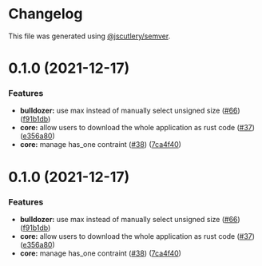 # Changelog

This file was generated using [@jscutlery/semver](https://github.com/jscutlery/semver).

# 0.1.0 (2021-12-17)


### Features

* **bulldozer:** use max instead of manually select unsigned size ([#66](https://github.com/andresmgsl/platform/issues/66)) ([f91b1db](https://github.com/andresmgsl/platform/commit/f91b1db1ff99d0559d4043f556371ff455cb3a14))
* **core:** allow users to download the whole application as rust code ([#37](https://github.com/andresmgsl/platform/issues/37)) ([e356a80](https://github.com/andresmgsl/platform/commit/e356a8045351650362d8913b4cc491341d77f522))
* **core:** manage has_one contraint ([#38](https://github.com/andresmgsl/platform/issues/38)) ([7ca4f40](https://github.com/andresmgsl/platform/commit/7ca4f4022d235d6c8fd944f638b9abc084bddd45))



# 0.1.0 (2021-12-17)


### Features

* **bulldozer:** use max instead of manually select unsigned size ([#66](https://github.com/andresmgsl/platform/issues/66)) ([f91b1db](https://github.com/andresmgsl/platform/commit/f91b1db1ff99d0559d4043f556371ff455cb3a14))
* **core:** allow users to download the whole application as rust code ([#37](https://github.com/andresmgsl/platform/issues/37)) ([e356a80](https://github.com/andresmgsl/platform/commit/e356a8045351650362d8913b4cc491341d77f522))
* **core:** manage has_one contraint ([#38](https://github.com/andresmgsl/platform/issues/38)) ([7ca4f40](https://github.com/andresmgsl/platform/commit/7ca4f4022d235d6c8fd944f638b9abc084bddd45))
